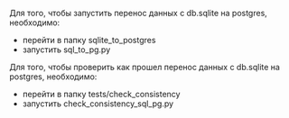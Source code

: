 Для того, чтобы запустить перенос данных с db.sqlite на postgres, необходимо: 
- перейти в папку sqlite_to_postgres
- запустить sql_to_pg.py

Для того, чтобы проверить как прошел перенос данных с db.sqlite на postgres, необходимо: 
- перейти в папку tests/check_consistency
- запустить check_consistency_sql_pg.py

